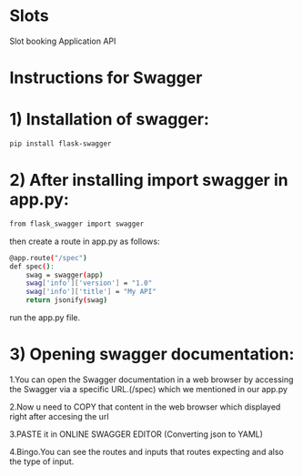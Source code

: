 # Slots
Slot booking Application API

# Instructions for Swagger

# 1) Installation of swagger:
~~~sh
pip install flask-swagger
~~~
# 2) After installing import swagger in app.py:
~~~sh
from flask_swagger import swagger
~~~
then create a route in app.py as follows:
~~~sh 
@app.route("/spec")
def spec():
    swag = swagger(app)
    swag['info']['version'] = "1.0"
    swag['info']['title'] = "My API"
    return jsonify(swag)
~~~
run the app.py file.

# 3) Opening swagger documentation:
 1.You can open the Swagger documentation in a web browser by accessing the Swagger via a specific URL.(/spec) which we mentioned in our app.py
 
 2.Now u need to COPY that content in the web browser which displayed right after accesing the url 
 
 3.PASTE it in ONLINE SWAGGER EDITOR (Converting json to YAML)
 
 4.Bingo.You can see the routes and inputs that routes expecting and also the type of input.
